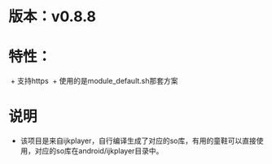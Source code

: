 # 版本：v0.8.8
# 特性：
  + 支持https
  + 使用的是module_default.sh那套方案
# 说明
  + 该项目是来自ijkplayer，自行编译生成了对应的so库，有用的童鞋可以直接使用，对应的so库在android/ijkplayer目录中。
